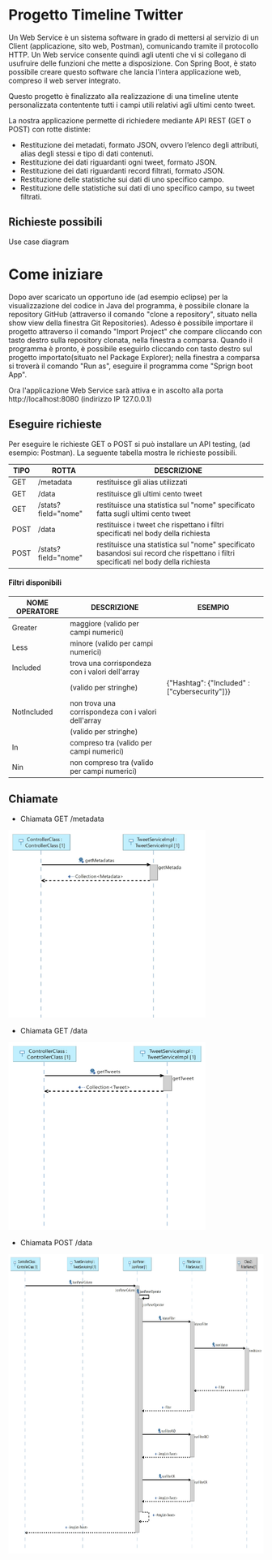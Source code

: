 # Progetto Timeline Twitter

Un Web Service è un sistema software in grado di mettersi al servizio di un Client (applicazione, sito web, Postman), comunicando tramite il protocollo HTTP. Un Web service consente quindi agli utenti che vi si collegano di usufruire delle funzioni che mette a disposizione. Con Spring Boot, è stato possibile creare questo software che lancia l'intera applicazione web, compreso il web server integrato.

Questo progetto è finalizzato alla realizzazione di una timeline utente personalizzata contentente tutti i campi utili relativi agli ultimi cento tweet.

La nostra applicazione permette di richiedere mediante API REST (GET o POST) con rotte distinte:
* Restituzione dei metadati, formato JSON, ovvero l’elenco degli attributi, alias degli stessi e tipo di dati contenuti.
* Restituzione dei dati riguardanti ogni tweet, formato JSON.
* Restituzione dei dati riguardanti record filtrati, formato JSON.
* Restituzione delle statistiche sui dati di uno specifico campo.
* Restituzione delle statistiche sui dati di uno specifico campo, su tweet filtrati.

<h2> Richieste possibili </h2>
Use case diagram

<h1> Come iniziare </h1>
Dopo aver scaricato un opportuno ide (ad esempio eclipse) per la visualizzazione del codice in Java del programma, è possibile clonare la repository GitHub (attraverso il comando "clone a repository", situato nella show view della finestra Git Repositories). Adesso è possibile importare il progetto attraverso il comando "Import Project" che compare cliccando con tasto destro sulla repository clonata, nella finestra a comparsa.
Quando il programma è pronto, è possibile eseguirlo cliccando con tasto destro sul progetto importato(situato nel Package Explorer); nella finestra a comparsa si troverà il comando "Run as", eseguire il programma come "Sprign boot App".

Ora l'applicazione Web Service sarà attiva e in ascolto alla porta http://localhost:8080 (indirizzo IP 127.0.0.1)

<h2> Eseguire richieste </h2>

Per eseguire le richieste GET o POST si può installare un API testing, (ad esempio: Postman). La seguente tabella mostra le richieste possibili.

 | **TIPO** |      **ROTTA**     |                                      **DESCRIZIONE**                                          |
 |----------|--------------------|-----------------------------------------------------------------------------------------------|
 |   GET    | /metadata          | restituisce gli alias utilizzati                                                              |
 |   GET    | /data              | restituisce gli ultimi cento tweet                                                            |
 |   GET    | /stats?field="nome"| restituisce una statistica sul "nome" specificato fatta sugli ultimi cento tweet              |
 |   POST   | /data              | restituisce i tweet che rispettano i filtri specificati nel body della richiesta              |
 |   POST   | /stats?field="nome"| restituisce una statistica sul "nome" specificato basandosi sui record che rispettano i filtri                                          specificati nel body della richiesta                                                          |     
                               
 <h4>Filtri disponibili</h4>
 
 | **NOME OPERATORE** |      **DESCRIZIONE**                               |               **ESEMPIO**                     |
 |--------------------|----------------------------------------------------|-----------------------------------------------|
 |   Greater          | maggiore (valido per campi numerici)               |                                               |
 |   Less             | minore (valido per campi numerici)                 |                                               |
 |   Included         |	trova una corrispondeza con i valori dell'array                                                    |
 |                    | (valido per stringhe)                              | {"Hashtag": {"Included" : ["cybersecurity"]}} |
 |   NotIncluded      | non trova una corrispondeza con i valori dell'array                                                |
 |                    | (valido per stringhe)                              |                                               |
 |   In               | compreso tra (valido per campi numerici)           |                                               |  
 |   Nin              | non compreso tra (valido per campi numerici)       |                                               |
 
 
<h2> Chiamate </h2>

* Chiamata GET /metadata
<img src="https://github.com/ChiaraAmalia/ProgettoOOP/blob/master/UMLDiagram/OOP%20Sequence%20Diagram_getMetadata.jpg" alt="Chiamata  GET metadata sequence diagram" width="390px" height="370px">

* Chiamata GET /data
<img src="https://github.com/ChiaraAmalia/ProgettoOOP/blob/master/UMLDiagram/OOP%20Sequence%20Diagram_getData.jpg" alt="Chiamata GET data sequence diagram" width="390px" height="370px">

* Chiamata POST /data
<img src="https://github.com/ChiaraAmalia/ProgettoOOP/blob/master/UMLDiagram/OOP%20Sequence%20Diagram_PostData.jpg" alt="Chiamata POST data sequence diagram" width="840px" height="590px">
